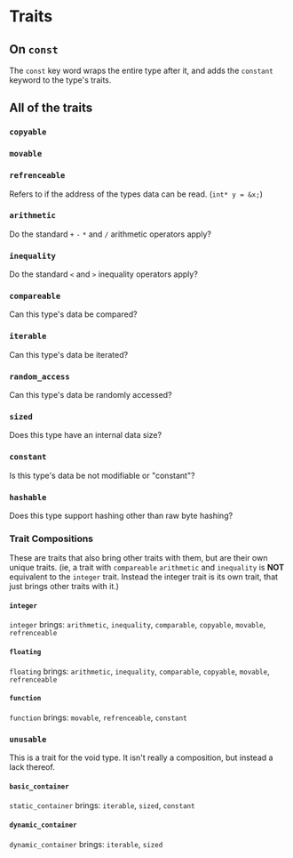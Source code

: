 # Traits

## On `const`

The `const` key word wraps the entire type after it, and adds the `constant` keyword to the type's traits.


## All of the traits

### `copyable`

### `movable`

### `refrenceable`
Refers to if the address of the types data can be read. (`int* y = &x;`)

### `arithmetic`
Do the standard `+` `-` `*` and `/` arithmetic operators apply?

### `inequality`
Do the standard `<` and `>` inequality operators apply?

### `compareable`
Can this type's data be compared?

### `iterable`
Can this type's data be iterated?

### `random_access`
Can this type's data be randomly accessed?

### `sized`
Does this type have an internal data size?

### `constant`
Is this type's data be not modifiable or "constant"?

### `hashable`
Does this type support hashing other than raw byte hashing?



### Trait Compositions
These are traits that also bring other traits with them, but are their own unique traits. (ie, a trait with `compareable` `arithmetic` and `inequality` is **NOT** equivalent to the `integer` trait. Instead the integer trait is its own trait, that just brings other traits with it.)

#### `integer`
`integer` brings: `arithmetic`, `inequality`, `comparable`, `copyable`, `movable`, `refrenceable`

#### `floating`
`floating` brings: `arithmetic`, `inequality`, `comparable`, `copyable`, `movable`, `refrenceable`

#### `function`
`function` brings: `movable`, `refrenceable`, `constant`

### `unusable`
This is a trait for the void type. It isn't really a composition, but instead a lack thereof.

#### `basic_container`
`static_container` brings: `iterable`, `sized`, `constant`

#### `dynamic_container`
`dynamic_container` brings: `iterable`, `sized`





